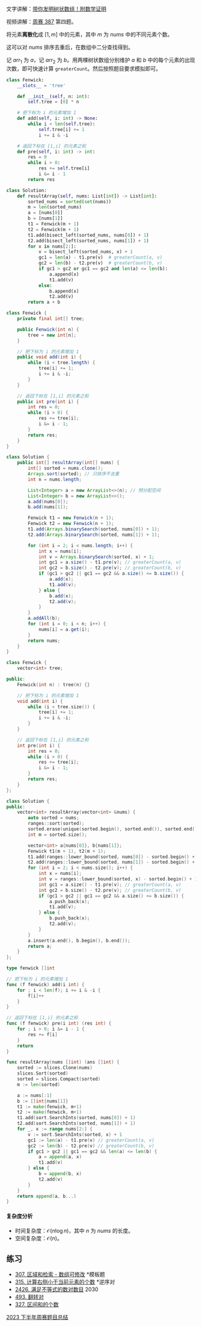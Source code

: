 文字讲解：[带你发明树状数组！附数学证明](https://leetcode.cn/problems/range-sum-query-mutable/solution/dai-ni-fa-ming-shu-zhuang-shu-zu-fu-shu-lyfll/)

视频讲解：[周赛 387](https://www.bilibili.com/video/BV14r421W7oR/) 第四题。

将元素**离散化**成 $[1,m]$ 中的元素，其中 $m$ 为 $\textit{nums}$ 中的不同元素个数。

这可以对 $\textit{nums}$ 排序去重后，在数组中二分查找得到。

记 $\textit{arr}_1$ 为 $a$，记 $\textit{arr}_2$ 为 $b$。用两棵树状数组分别维护 $a$ 和 $b$ 中的每个元素的出现次数，即可快速计算 $\texttt{greaterCount}$。然后按照题目要求模拟即可。

```py [sol-Python3]
class Fenwick:
    __slots__ = 'tree'

    def __init__(self, n: int):
        self.tree = [0] * n

    # 把下标为 i 的元素增加 1
    def add(self, i: int) -> None:
        while i < len(self.tree):
            self.tree[i] += 1
            i += i & -i

    # 返回下标在 [1,i] 的元素之和
    def pre(self, i: int) -> int:
        res = 0
        while i > 0:
            res += self.tree[i]
            i &= i - 1
        return res

class Solution:
    def resultArray(self, nums: List[int]) -> List[int]:
        sorted_nums = sorted(set(nums))
        m = len(sorted_nums)
        a = [nums[0]]
        b = [nums[1]]
        t1 = Fenwick(m + 1)
        t2 = Fenwick(m + 1)
        t1.add(bisect_left(sorted_nums, nums[0]) + 1)
        t2.add(bisect_left(sorted_nums, nums[1]) + 1)
        for x in nums[2:]:
            v = bisect_left(sorted_nums, x) + 1
            gc1 = len(a) - t1.pre(v)  # greaterCount(a, v)
            gc2 = len(b) - t2.pre(v)  # greaterCount(b, v)
            if gc1 > gc2 or gc1 == gc2 and len(a) <= len(b):
                a.append(x)
                t1.add(v)
            else:
                b.append(x)
                t2.add(v)
        return a + b
```

```java [sol-Java]
class Fenwick {
    private final int[] tree;

    public Fenwick(int n) {
        tree = new int[n];
    }

    // 把下标为 i 的元素增加 1
    public void add(int i) {
        while (i < tree.length) {
            tree[i] += 1;
            i += i & -i;
        }
    }

    // 返回下标在 [1,i] 的元素之和
    public int pre(int i) {
        int res = 0;
        while (i > 0) {
            res += tree[i];
            i &= i - 1;
        }
        return res;
    }
}

class Solution {
    public int[] resultArray(int[] nums) {
        int[] sorted = nums.clone();
        Arrays.sort(sorted); // 只排序不去重
        int n = nums.length;

        List<Integer> a = new ArrayList<>(n); // 预分配空间
        List<Integer> b = new ArrayList<>();
        a.add(nums[0]);
        b.add(nums[1]);

        Fenwick t1 = new Fenwick(n + 1);
        Fenwick t2 = new Fenwick(n + 1);
        t1.add(Arrays.binarySearch(sorted, nums[0]) + 1);
        t2.add(Arrays.binarySearch(sorted, nums[1]) + 1);

        for (int i = 2; i < nums.length; i++) {
            int x = nums[i];
            int v = Arrays.binarySearch(sorted, x) + 1;
            int gc1 = a.size() - t1.pre(v); // greaterCount(a, v)
            int gc2 = b.size() - t2.pre(v); // greaterCount(b, v)
            if (gc1 > gc2 || gc1 == gc2 && a.size() <= b.size()) {
                a.add(x);
                t1.add(v);
            } else {
                b.add(x);
                t2.add(v);
            }
        }
        a.addAll(b);
        for (int i = 0; i < n; i++) {
            nums[i] = a.get(i);
        }
        return nums;
    }
}
```

```cpp [sol-C++]
class Fenwick {
    vector<int> tree;

public:
    Fenwick(int n) : tree(n) {}

    // 把下标为 i 的元素增加 1
    void add(int i) {
        while (i < tree.size()) {
            tree[i] += 1;
            i += i & -i;
        }
    }

    // 返回下标在 [1,i] 的元素之和
    int pre(int i) {
        int res = 0;
        while (i > 0) {
            res += tree[i];
            i &= i - 1;
        }
        return res;
    }
};

class Solution {
public:
    vector<int> resultArray(vector<int> &nums) {
        auto sorted = nums;
        ranges::sort(sorted);
        sorted.erase(unique(sorted.begin(), sorted.end()), sorted.end());
        int m = sorted.size();

        vector<int> a{nums[0]}, b{nums[1]};
        Fenwick t1(m + 1), t2(m + 1);
        t1.add(ranges::lower_bound(sorted, nums[0]) - sorted.begin() + 1);
        t2.add(ranges::lower_bound(sorted, nums[1]) - sorted.begin() + 1);
        for (int i = 2; i < nums.size(); i++) {
            int x = nums[i];
            int v = ranges::lower_bound(sorted, x) - sorted.begin() + 1;
            int gc1 = a.size() - t1.pre(v); // greaterCount(a, v)
            int gc2 = b.size() - t2.pre(v); // greaterCount(b, v)
            if (gc1 > gc2 || gc1 == gc2 && a.size() <= b.size()) {
                a.push_back(x);
                t1.add(v);
            } else {
                b.push_back(x);
                t2.add(v);
            }
        }
        a.insert(a.end(), b.begin(), b.end());
        return a;
    }
};
```

```go [sol-Go]
type fenwick []int

// 把下标为 i 的元素增加 1
func (f fenwick) add(i int) {
	for ; i < len(f); i += i & -i {
		f[i]++
	}
}

// 返回下标在 [1,i] 的元素之和
func (f fenwick) pre(i int) (res int) {
	for ; i > 0; i &= i - 1 {
		res += f[i]
	}
	return
}

func resultArray(nums []int) (ans []int) {
	sorted := slices.Clone(nums)
	slices.Sort(sorted)
	sorted = slices.Compact(sorted)
	m := len(sorted)

	a := nums[:1]
	b := []int{nums[1]}
	t1 := make(fenwick, m+1)
	t2 := make(fenwick, m+1)
	t1.add(sort.SearchInts(sorted, nums[0]) + 1)
	t2.add(sort.SearchInts(sorted, nums[1]) + 1)
	for _, x := range nums[2:] {
		v := sort.SearchInts(sorted, x) + 1
		gc1 := len(a) - t1.pre(v) // greaterCount(a, v)
		gc2 := len(b) - t2.pre(v) // greaterCount(b, v)
		if gc1 > gc2 || gc1 == gc2 && len(a) <= len(b) {
			a = append(a, x)
			t1.add(v)
		} else {
			b = append(b, x)
			t2.add(v)
		}
	}
	return append(a, b...)
}
```

#### 复杂度分析

- 时间复杂度：$\mathcal{O}(n\log n)$，其中 $n$ 为 $\textit{nums}$ 的长度。
- 空间复杂度：$\mathcal{O}(n)$。

## 练习

- [307. 区域和检索 - 数组可修改](https://leetcode.cn/problems/range-sum-query-mutable/) *模板题
- [315. 计算右侧小于当前元素的个数](https://leetcode.cn/problems/count-of-smaller-numbers-after-self/) *逆序对
- [2426. 满足不等式的数对数目](https://leetcode.cn/problems/number-of-pairs-satisfying-inequality/) 2030
- [493. 翻转对](https://leetcode.cn/problems/reverse-pairs/)
- [327. 区间和的个数](https://leetcode.cn/problems/count-of-range-sum/)

[2023 下半年周赛题目总结](https://leetcode.cn/circle/discuss/lUu0KB/)
